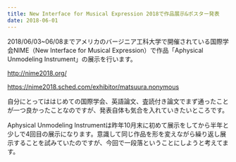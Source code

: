 ```yaml
---
title: New Interface for Musical Expression 2018で作品展示&ポスター発表
date: 2018-06-01
---
```


2018/06/03~06/08までアメリカのバージニア工科大学で開催されている国際学会NIME（New Interface for Musical Expression）で作品「Aphysical Unmodeling Instrument」の展示を行います。

http://nime2018.org/

https://nime2018.sched.com/exhibitor/matsuura.nonymous



<!--more-->



自分にとってははじめての国際学会、英語論文、査読付き論文でまず通ったことが一つ良かったことなのですが、発表自体も気合を入れていきたいところです。

Aphysical Unmodeling Instrumentは昨年10月末に初めて展示をしてから半年と少しで4回目の展示になります。意識して同じ作品を形を変えながら繰り返し展示することを試みていたのですが、今回で一段落ということにしようと考えてます。
